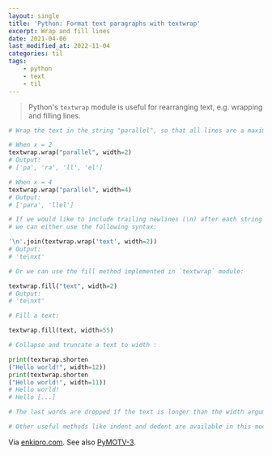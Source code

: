 ```yaml
---
layout: single
title: 'Python: Format text paragraphs with textwrap'
excerpt: Wrap and fill lines
date: 2021-04-06
last_modified_at: 2022-11-04
categories: til
tags:
    - python
    - text
    - til
---
```


> Python's `textwrap` module is useful for rearranging text, e.g. wrapping and filling lines.

```python
# Wrap the text in the string "parallel", so that all lines are a maximum of x characters long:

# When x = 2
textwrap.wrap("parallel", width=2)
# Output:
# ['pa', 'ra', 'll', 'el']

# When x = 4
textwrap.wrap("parallel", width=4)
# Output:
# ['para', 'llel']

# If we would like to include trailing newlines (\n) after each string of a certain width
# we can either use the following syntax:

'\n'.join(textwrap.wrap('text', width=2))
# Output:
# 'te\nxt'

# Or we can use the fill method implemented in `textwrap` module:

textwrap.fill("text", width=2)
# Output:
# 'te\nxt'

# Fill a text:

textwrap.fill(text, width=55)

# Collapse and truncate a text to width :

print(textwrap.shorten
("Hello world!", width=12))
print(textwrap.shorten
("Hello world!", width=11))
# Hello world!
# Hello [...]

# The last words are dropped if the text is longer than the width argument.

# Other useful methods like indent and dedent are available in this module.
```

Via [enkipro.com](https://app.enkipro.com/public/insight/56c75b1edc39f90600d79c53).
See also [PyMOTV-3](https://pymotw.com/3/textwrap/index.html).
